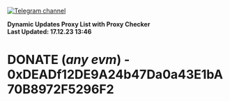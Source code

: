 [![Telegram channel](https://img.shields.io/endpoint?url=https://runkit.io/damiankrawczyk/telegram-badge/branches/master?url=https://t.me/n4z4v0d)](https://t.me/n4z4v0d) 

**Dynamic Updates Proxy List with Proxy Checker**  
**Last Updated: 17.12.23 13:46**

# DONATE (_any evm_) - 0xDEADf12DE9A24b47Da0a43E1bA70B8972F5296F2
